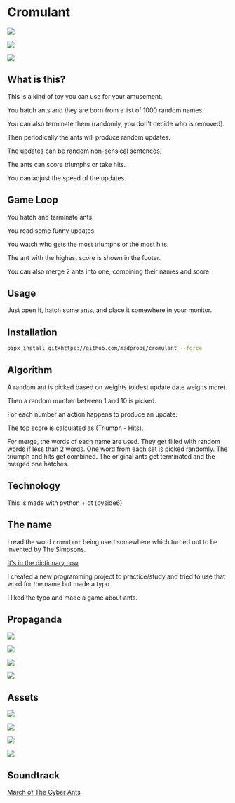 # Cromulant

![](https://i.imgur.com/iujtRIU.jpeg)

![](https://i.imgur.com/nBjUANS.jpeg)

![](https://i.imgur.com/KqyqA8l.jpeg)

## What is this?

This is a kind of toy you can use for your amusement.

You hatch ants and they are born from a list of 1000 random names.

You can also terminate them (randomly, you don't decide who is removed).

Then periodically the ants will produce random updates.

The updates can be random non-sensical sentences.

The ants can score triumphs or take hits.

You can adjust the speed of the updates.

## Game Loop

You hatch and terminate ants.

You read some funny updates.

You watch who gets the most triumphs or the most hits.

The ant with the highest score is shown in the footer.

You can also merge 2 ants into one, combining their names and score.

## Usage

Just open it, hatch some ants, and place it somewhere in your monitor.

## Installation

```sh
pipx install git+https://github.com/madprops/cromulant --force
```

## Algorithm

A random ant is picked based on weights (oldest update date weighs more).

Then a random number between 1 and 10 is picked.

For each number an action happens to produce an update.

The top score is calculated as (Triumph - Hits).

For merge, the words of each name are used.
They get filled with random words if less than 2 words.
One word from each set is picked randomly.
The triumph and hits get combined.
The original ants get terminated and the merged one hatches.

## Technology

This is made with python + qt (pyside6)

## The name

I read the word `cromulent` being used somewhere which turned out to be invented by The Simpsons.

[It's in the dictionary now](https://www.merriam-webster.com/wordplay/what-does-cromulent-mean)

I created a new programming project to practice/study and tried to use that word for the name but made a typo.

I liked the typo and made a game about ants.

## Propaganda

![](cromulant/img/logo_1.jpg)

![](cromulant/img/logo_2.jpg)

![](cromulant/img/logo_3.jpg)

![](cromulant/img/logo_4.jpg)

## Assets

![](cromulant/img/icon_1.jpg)

![](cromulant/img/icon_2.jpg)

![](cromulant/img/icon_3.jpg)

![](cromulant/img/icon_4.jpg)

## Soundtrack

[March of The Cyber Ants](cromulant/audio/March%20of%20the%20Cyber%20Ants.mp3)